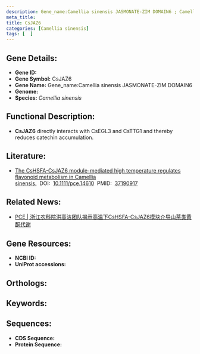 ```yaml
---
description: Gene_name:Camellia sinensis JASMONATE-ZIM DOMAIN6 ; Camellia sinensis
meta_title:
title: CsJAZ6
categories: [Camellia sinensis]
tags: [  ]
---
```


## Gene Details:
- **Gene ID:**	[]()
- **Gene Symbol:** CsJAZ6
- **Gene Name:** Gene_name:Camellia sinensis JASMONATE-ZIM DOMAIN6
- **Genome:** []()
- **Species:** *Camellia sinensis*

## Functional Description:
   - **CsJAZ6** directly interacts with CsEGL3 and CsTTG1 and thereby reduces catechin accumulation.

## Literature:
   - [The CsHSFA-CsJAZ6 module-mediated high temperature regulates flavonoid metabolism in Camellia sinensis.]( https://onlinelibrary.wiley.com/doi/abs/10.1111/pce.14610)&nbsp;&nbsp;DOI:&nbsp;&nbsp;[10.1111/pce.14610](https://onlinelibrary.wiley.com/doi/abs/10.1111/pce.14610)&nbsp;&nbsp;PMID:&nbsp;&nbsp;[37190917](https://pubmed.ncbi.nlm.nih.gov/37190917/)

## Related News:
   - [PCE | 浙江农科院洪高洁团队揭示高温下CsHSFA-CsJAZ6模块介导山茶类黄酮代谢](https://mp.weixin.qq.com/s/izZCWsqqv6oxpp72MU2DDw)

## Gene Resources:
- **NCBI ID:** [](https://www.ncbi.nlm.nih.gov/gene/?term=)
- **UniProt accessions:** [](https://www.uniprot.org/uniprotkb//entry)

## Orthologs:


## Keywords:


## Sequences:
- **CDS Sequence:**
- **Protein Sequence:**
